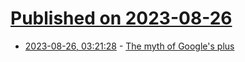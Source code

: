 # [Published on 2023-08-26](index.md)

* [2023-08-26, 03:21:28](https://lobste.rs/s/dtrfli/myth_google_s_plus) - [The myth of Google's plus](https://blog.zarfhome.com/2023/08/the-myth-of-google-plus)
